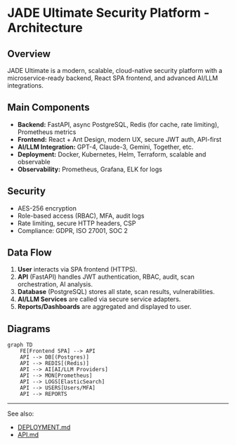 # JADE Ultimate Security Platform - Architecture

## Overview

JADE Ultimate is a modern, scalable, cloud-native security platform with a microservice-ready backend, React SPA frontend, and advanced AI/LLM integrations.

## Main Components

- **Backend:** FastAPI, async PostgreSQL, Redis (for cache, rate limiting), Prometheus metrics
- **Frontend:** React + Ant Design, modern UX, secure JWT auth, API-first
- **AI/LLM Integration:** GPT-4, Claude-3, Gemini, Together, etc.
- **Deployment:** Docker, Kubernetes, Helm, Terraform, scalable and observable
- **Observability:** Prometheus, Grafana, ELK for logs

## Security

- AES-256 encryption
- Role-based access (RBAC), MFA, audit logs
- Rate limiting, secure HTTP headers, CSP
- Compliance: GDPR, ISO 27001, SOC 2

## Data Flow

1. **User** interacts via SPA frontend (HTTPS).
2. **API** (FastAPI) handles JWT authentication, RBAC, audit, scan orchestration, AI analysis.
3. **Database** (PostgreSQL) stores all state, scan results, vulnerabilities.
4. **AI/LLM Services** are called via secure service adapters.
5. **Reports/Dashboards** are aggregated and displayed to user.

## Diagrams

```mermaid
graph TD
    FE[Frontend SPA] --> API
    API --> DB[(Postgres)]
    API --> REDIS[(Redis)]
    API --> AI[AI/LLM Providers]
    API --> MON[Prometheus]
    API --> LOGS[ElasticSearch]
    API --> USERS[Users/MFA]
    API --> REPORTS
```

---

See also:
- [DEPLOYMENT.md](DEPLOYMENT.md)
- [API.md](API.md)